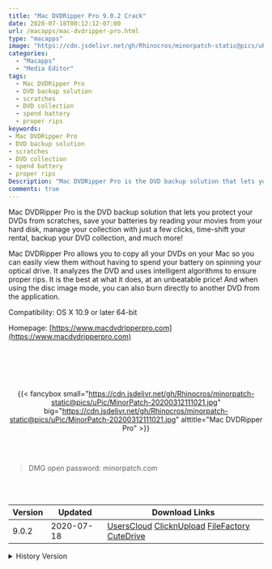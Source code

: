 ```yaml
---
title: "Mac DVDRipper Pro 9.0.2 Crack"
date: 2020-07-18T00:12:12-07:00
url: /macapps/mac-dvdripper-pro.html
type: "macapps"
image: "https://cdn.jsdelivr.net/gh/Rhinocros/minorpatch-static@pics/uPic/pGEaM2.png"
categories:
  - "Macapps"
  - "Media Editor"
tags:
  - Mac DVDRipper Pro
  - DVD backup solution
  - scratches
  - DVD collection
  - spend battery
  - proper rips
keywords:
- Mac DVDRipper Pro
- DVD backup solution
- scratches
- DVD collection
- spend battery
- proper rips
Description: "Mac DVDRipper Pro is the DVD backup solution that lets you protect your DVDs from scratches, save your batteries by reading your movies from your hard disk, manage your collection with just a few clicks"
comments: true
---
```


Mac DVDRipper Pro is the DVD backup solution that lets you protect your DVDs from scratches, save your batteries by reading your movies from your hard disk, manage your collection with just a few clicks, time-shift your rental, backup your DVD collection, and much more!

Mac DVDRipper Pro allows you to copy all your DVDs on your Mac so you can easily view them without having to spend your battery on spinning your optical drive. It analyzes the DVD and uses intelligent algorithms to ensure proper rips. It is the best at what it does, at an unbeatable price! And when using the disc image mode, you can also burn directly to another DVD from the application.



Compatibility: OS X 10.9 or later 64-bit

Homepage: [https://www.macdvdripperpro.com](https://www.macdvdripperpro.com)


<br/>
<br/>
<script async src="https://pagead2.googlesyndication.com/pagead/js/adsbygoogle.js"></script>
<ins class="adsbygoogle"
     style="display:block; text-align:center;"
     data-ad-layout="in-article"
     data-ad-format="fluid"
     data-ad-client="ca-pub-8746275014476192"
     data-ad-slot="5144997159"></ins>
<script>
     (adsbygoogle = window.adsbygoogle || []).push({});
</script>
<br/>
<br/>


<center>

{{< fancybox small="https://cdn.jsdelivr.net/gh/Rhinocros/minorpatch-static@pics/uPic/MinorPatch-20200312111021.jpg" big="https://cdn.jsdelivr.net/gh/Rhinocros/minorpatch-static@pics/uPic/MinorPatch-20200312111021.jpg" alttitle="Mac DVDRipper Pro" >}}

</center>

<br/>
<br/>


> DMG open password: minorpatch.com

<br/>

<br/>
<div id="history_version" class="history_version">

| Version | Updated | Download Links |
| ---- | ---- | ---- |
| 9.0.2 | 2020-07-18 | [UsersCloud](https://ouo.io/aE0S3s)   [ClicknUpload](https://ouo.io/o1rdDE)   [FileFactory](https://ouo.io/B6hrup)   [CuteDrive](https://ouo.io/Q0MCeb0) |
<details>
<summary>History Version</summary>

| Version | Updated | Download Links |
| ---- | ---- | ---- |
| 9.0.1 | 2020-06-29 | [UsersCloud](https://ouo.io/NvxZwH)   [ClicknUpload](https://ouo.io/Ki4bro)   [FileFactory](https://ouo.io/IEGM4b)   [CuteDrive](https://ouo.io/KdlkQB) |
| 9.0 | 2020-06-27 | [UsersCloud](https://ouo.io/8wbU2R)   [ClicknUpload](https://ouo.io/a87p65)   [FileFactory](https://ouo.io/kVa8dM)   [CuteDrive](https://ouo.io/nLt1kIO) |
| 8.0.6 | 2020-03-13 | [UsersCloud](https://ouo.io/HBz2L6)   [ClicknUpload](https://ouo.io/qdV0ci)   [FileFactory](https://ouo.io/HEekWg)   [CuteDrive](https://ouo.io/P1iAJ0) |
| 8.0.5 | 2020-03-12 | [UsersCloud](https://ouo.io/vTbwFlk)   [ClicknUpload](https://ouo.io/rKVWSg)   [FileFactory](https://ouo.io/MdOhtR)   [CuteDrive](https://ouo.io/a68CDr) |
</details>

</div>
